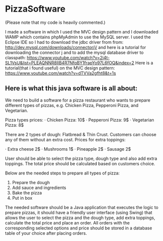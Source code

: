 # PizzaSoftware
(Please note that my code is heavily commented.)

I made a software in which I used the MVC design pattern and I downloaded WAMP which contains phpMyAdmin to use the MySQL server.
I used the Eclipse IDE so I had to download the jdbc driver from from: http://dev.mysql.com/downloads/connector/j/ and here is a tutorial for downloading the connector j and to add the mysql database driver to classpath: https://www.youtube.com/watch?v=2i4t-SL1VsU&list=PLEAQNNR8IlB4R7NfqBY1frapYo97L6fOQ&index=2
Here is a tutorial(that i found useful) on the MVC design pattern: https://www.youtube.com/watch?v=dTVVa2gfht8&t=1s


## Here is what this java software is all about:

We need to build a software for a pizza restaurant who wants to prepare different types of pizzas, e.g. Chicken Pizza, Pepperoni Pizza, and Vegetarian. 

Pizza types prices: 
· Chicken Pizza: 10$ 
· Pepperoni Pizza: 9$ 
· Vegetarian Pizza: 8$ 

There are 2 types of dough: Flatbread & Thin Crust. Customers can choose any of them without an extra cost. 
Prices for extra toppings: 

· Extra cheese 2$ 
· Mushrooms 1$ 
· Pineapple 2$ 
· Sausage 2$ 

User should be able to select the pizza type, dough type and also add extra toppings. The total price should be calculated based on customers choice. 

Below are the needed steps to prepare all types of pizza: 
1. Prepare the dough 
2. Add sauce and ingredients 
3. Bake the pizza 
4. Put in box 

The needed software should be a Java application that executes the logic to prepare pizzas, it should have a friendly user interface (using Swing) that allows the user to select the pizza and the dough type, add extra toppings, calculate the total price and place an order. 
All orders with the corresponding selected options and price should be stored in a database table of your choice after placing orders. 
